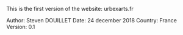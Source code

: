 This is the first version of the website: urbexarts.fr

Author: Steven DOUILLET
Date: 24 december 2018
Country: France
Version: 0.1
